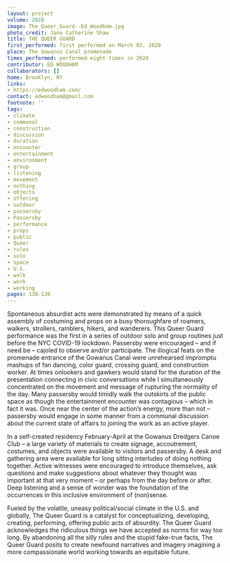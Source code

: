```yaml
---
layout: project
volume: 2020
image: The_Queer_Guard--Ed_Woodham.jpg
photo_credit: Jane Catherine Shaw
title: THE QUEER GUARD
first_performed: first performed on March 03, 2020
place: The Gowanus Canal promenade
times_performed: performed eight times in 2020
contributor: ED WOODHAM
collaborators: []
home: Brooklyn, NY
links:
- https://edwoodham.com/
contact: edwoodham@gmail.com
footnote: ''
tags:
- climate
- communal
- construction
- discussion
- duration
- encounter
- entertainment
- environment
- group
- listening
- movement
- nothing
- objects
- offering
- outdoor
- passersby
- Passersby
- performance
- props
- public
- Queer
- rules
- solo
- space
- U.S.
- walk
- work
- working
pages: 138-139
---
```


Spontaneous absurdist acts were demonstrated by means of a quick assembly of costuming and props on a busy thoroughfare of roamers, walkers, strollers, ramblers, hikers, and wanderers. This Queer Guard performance was the first in a series of outdoor solo and group routines just before the NYC COVID-19 lockdown. Passersby were encouraged – and if need be – cajoled to observe and/or participate.  The illogical feats on the promenade entrance of the Gowanus Canal were unrehearsed impromptu mashups of fan dancing, color guard, crossing guard, and construction worker. At times onlookers and gawkers would stand for the duration of the presentation connecting in civic conversations while I simultaneously concentrated on the movement and message of rupturing the normality of the day. Many passersby would timidly walk the outskirts of the public space as though the entertainment encounter was contagious – which in fact it was. Once near the center of the action’s energy, more than not – passersby would engage in some manner from a communal discussion about the current state of affairs to joining the work as an active player. 

In a self-created residency February-April at the Gowanus Dredgers Canoe Club – a large variety of materials to create signage, accoutrement, costumes, and objects were available to visitors and passersby. A desk and gathering area were available for long sitting interludes of doing nothing together. Active witnesses were encouraged to introduce themselves, ask questions and make suggestions about whatever they thought was important at that very moment – or perhaps from the day before or after. Deep listening and a sense of wonder was the foundation of the occurrences in this inclusive environment of (non)sense.  

Fueled by the volatile, uneasy political/social climate in the U.S. and globally, The Queer Guard is a catalyst for conceptualizing, developing, creating, performing, offering public acts of absurdity.  The Queer Guard acknowledges the ridiculous things we have accepted as norms for way too long. By abandoning all the silly rules and the stupid fake-true facts, The Queer Guard posits to create newfound narratives and imagery imagining a more compassionate world working towards an equitable future.
